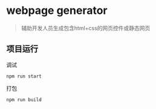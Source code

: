 # webpage generator

> 辅助开发人员生成包含html+css的网页控件或静态网页

## 项目运行

调试

``` shell
npm run start
```

打包

``` shell
npm run build
```
